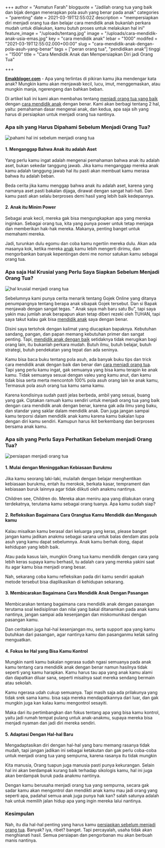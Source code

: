 +++
author = "Asmatun Farah"
blogquote = "Jadilah orang tua yang baik dan bijak dengan menerapkan pola asuh yang benar pada anak"
categories = "parenting"
date = 2021-03-19T12:55:02Z
description = "mempersiapkan diri menjadi orang tua dan belajar cara mendidik anak bukanlah perkara mudah untuk dilakukan, kamu butuh proses untuk melakukan hal ini"
feature_image = "/uploads/tentang.jpg"
image = "/uploads/cara-mendidik-anak-usia-emas.jpg"
key = "cara mendidik anak"
lebar = "1000"
modifed = "2021-03-19T12:55:02.000+00:00"
slug = "cara-mendidik-anak-dengan-pola-asuh-yang-benar"
tags = ["peran orang tua", "pendidikan anak"]
tinggi = "1500"
title = "Cara Mendidik Anak dan Mempersiapkan Diri jadi Orang Tua"

+++

[**Emakbloger.com**](/) - Apa yang terlintas di pikiran kamu jika mendengar kata anak? Mungkin kamu akan menjawab kecil, lucu, imut, menggemaskan, atau mungkin manja, ngerengeng dan bahkan beban.

Di artikel kali ini kami akan membahas tentang [menjadi orang tua yang baik](/tags/peran-orang-tua) dengan [cara mendidik anak](https://www.emakbloger.com/2021/april/13/cara-mendidik-anak/) dengan benar. Kami akan berbagi tentang 2 hal, yaitu: pemahaman dasar mengenai anak, dan kedua, apa saja sih yang harus di persiapkan untuk menjadi orang tua nantinya.

### Apa sih yang Harus Dipahami Sebelum Menjadi Orang Tua?

![pahami hal ini sebelum menjadi orang tua](/uploads/menjadi-orang-tua-yang-baik.jpg)

#### 1. Menganggap Bahwa Anak itu adalah Aset

Yang perlu kamu ingat adalah mengenai pemahaman bahwa anak itu adalah aset, bukan sekedar tanggung jawab. Jika kamu menganggap mereka anak kamu adalah tanggung jawab hal itu pasti akan membuat kamu merasa bahwa itu adalah beban.

Beda cerita jika kamu menggap bahwa anak itu adalah aset, karena yang namanya aset pasti bakalan dijaga, dirawat dengan sangat hati-hati. Dan kamu pasti akan selalu berproses demi hasil yang lebih baik kedepannya.

#### 2. Anak itu Minim Power

Sebagai anak kecil, mereka gak bisa mengungkapkan apa yang mereka inginkan. Sebagai orang tua, kita yang punya power untuk tetap menjaga dan memberikan hak-hak mereka. Makanya, penting banget untuk memahami mereka.

Jadi, turunkan dulu egomu dan coba kamu ngertiin mereka dulu. Akan ada masanya kok, ketika mereka [anak](/tags/pendidikan-anak) kamu lebih mengerti dirimu, dan mengorbankan banyak kepentingan demi me nomor satukan kamu sebagai orang tua.

### Apa saja Hal Krusial yang Perlu Saya Siapkan Sebelum Menjadi Orang Tua?

![hal krusial menjadi orang tua](/uploads/menjadi-orang-tua-yang-baik-1.jpg)

Sebelumnya kami punya cerita menarik tentang Gojek Online yang ditanya penumpangnya tentang berapa anak sibapak Gojek tersebut. Dan si Bapak menjawab dengan sangat tegas. " Anak saya mah baru satu Bu", tapi saya yakin mau jumlah anak berapapun akan tetap diberi rezeki oleh TUHAN, tapi saya takut kalau gak bisa [mendidik anak](/tags/pendidikan-anak) saya dengan benar.

Disini saya tertohok dengan kalimat yang diucapkan bapaknya. Kebutuhan sandang, pangan, dan papan memang kebutuhan primer dan sangat penting. Tapi, [mendidik anak dengan baik](/tags/pendidikan-anak) setidaknya tidak merugikan bagi orang lain, itu bukanlah perkara mudah. Butuh ilmu, butuh belajar, butuh strategi, butuh pendekatan yang tepat dan ada seninya.

Kamu bisa baca buku tentang pola asuh, ada banyak buku tips dan trick cara mendidik anak dengan baik dan benar dan [cara menjadi orang tua](/tags/peran-orang-tua). Tapi yang perlu kamu ingat, gak semuanya yang bisa kamu terapin ke anak kamu. Tidak semuanya sesuai dengan valeu yang kamu anut, dan kamu tidak bisa serta merta mencontoh 100% pola asuh orang lain ke anak kamu, Termasuk pola asuh orang tua kamu sama kamu.

Karena kondisinya sudah pasti jelas berbeda, ambil yang sesuai, buang yang gak. Ciptakan ramuah kamu sendiri untuk menjadi orang tua yang baik dengan cara mendidik anak dengan benar, karena gak ada ilmu yang baku, dan standar yang saklar dalam mendidik anak. Dan juga jangan sampai kamu terporsi dalam mendidik anak kamu karena kamu bakalan lupa dengan diri kamu sendiri. Kamupun harus ikit berkembang dan berproses bersama anak kamu.

### Apa sih yang Perlu Saya Perhatikan Sebelum menjadi Orang Tua?

![persiapan menjadi orang tua](/uploads/menjadi-orang-tua-yang-baik-2.jpg)

#### 1. Mulai dengan Meninggalkan Kebiasaan Burukmu

Jika kamu seorang laki-laki, mulailah dengan belajar menghentikan kebiasaan burukmu, entah itu merokok, berkata kasar, temprament dan kebiasaan buruk lainnya agar tidak diikuti oleh anakmu nantinya.

Children see, Children do. Mereka akan meniru apa yang dilakukan orang terdekatnya, terutama kamu sebagai orang tuanya. Apa kamu sudah siap?

#### 2. Refleksikan Bagaimana Cara Orangtua Kamu Mendidik dan Mengasuh kamu

Kalau misalkan kamu berasal dari keluarga yang keras, please banget jangan kamu jadikan anakmu sebagai sarana untuk balas dendam atas pola asuh yang kamu dapat sebelumnya. Anak kamu berhak dong, dapat kehidupan yang lebih baik.

Atau pada kasus lain, mungkin Orang tua kamu mendidik dengan cara yang lebih keras supaya kamu berhasil, tu adalah cara yang mereka yakini saat itu agar kamu bisa menjadi orang besar.

Nah, sekarang coba kamu refleksikan pada diri kamu sendiri apakah metode tersebut bisa diaplikasikan di kehidupan sekarang.

#### 3. Membicarakan Bagaimana Cara Mendidik Anak Dengan Pasangan

Membicarakan tentang bagaimana cara mendidik anak dengan pasangan terutama soal kedisiplinan dan nilai yang bakal ditanamkan pada anak kamu nantinya, jangan sampai ada kesenjangan dan miskomunikasi dengan pasangan kamu.

Dan ceritakan juga hal-hal kesenjangan mu, serta support apa yang kamu butuhkan dari pasangan, agar nantinya kamu dan pasanganmu kelak saling menguatkan.

#### 4. Fokus ke Hal yang Bisa Kamu Kontrol

Mungkin nanti kamu bakalan ngerasa sudah ngasi semuanya pada anak kamu tentang cara mendidik anak dengan benar namun hasilnya tidak seperti yang kamu harapkan. Kamu harus tau apa yang anak kamu alami dan dapatkan diluar sana, seperti misalnya saat mereka sendang bermain atau sekolah.

Kamu ngerasa udah cukup semuanya. Tapi masih saja ada prilakunya yang tidak srek sama kamu. bisa saja mereka mendapatkannya dari luar, dan gak mungkin juga kan kalau kamu mengontrol sesayiti.

Maka dari itu pertimbangkan dan fokus tentang apa yang bisa kamu kontrol, yaitu jadi rumah tempat pulang untuk anak-anakmu, supaya mereka bisa menjadi nyaman dan jadi diri mereka sendiri.

#### 5. Adaptasi Dengan Hal-hal Baru

Mengadaptasikan diri dengan hal-hal yang baru memang rasanya tidak mudah, tapi jangan jadikan ini sebagai ketakutan dan gak perlu coba-coba untuk menjadi orang tua yang sempurna, karena rasanya itu tidak mungkin

Kita manusia, Orang tuapun juga manusia pasti punya kekurangan. Selain hal ini akan berdampak kurang baik terhadap sikologis kamu, hal ini juga akan berdampak buruk pada anakmu nantinya.

Dengan kamu berusaha menjadi orang tua yang sempurna, secara gak sadar kamu akan mengontrol dan mendikti anak kamu mau jadi orang yang seperti apa, padahal semua anak juga punya hak kan? salah satunya adalah hak untuk memilih jalan hidup apa yang ingin mereka lalui nantinya.

### Kesimpulan

Nah, itu dia hal-hal penting yang harus kamu [persiapkan sebelum menjadi orang tua](/tags/peran-orang-tua). Banyak? iya, ribet? banget. Tapi percayalah, usaha tidak akan menghianati hasil. Semua persiapan dan pengorbanan mu akan berbuah manis nantinya.
